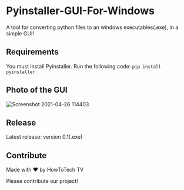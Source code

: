 # Pyinstaller-GUI-For-Windows

A tool for converting python files to an windows executables(.exe), in a simple GUI!

## Requirements

You must install Pyinstaller.
Run the following code:
```pip install pyinstaller```
## Photo of the GUI
![Screenshot 2021-04-26 114403](https://user-images.githubusercontent.com/81604130/116026177-bbb49500-a684-11eb-99ec-abfe59ff40f4.png)



## Release
Latest release: version 0.1(.exe)

## Contribute
Made with ❤ by HowToTech TV

Please contribute our project!
